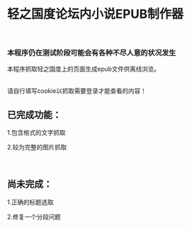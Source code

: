 # 轻之国度论坛内小说EPUB制作器
<br>

### 本程序仍在测试阶段可能会有各种不尽人意的状况发生


本程序抓取轻之国度上的页面生成epub文件供离线浏览。<br>
<br>



请自行填写cookie以抓取需要登录才能查看的内容！

## 已完成功能：

1.包含格式的文字抓取<br>

2.较为完整的图片抓取<br>


<br>

## 尚未完成：

1.正确的标题选取<br>

2.修复一个分段问题
